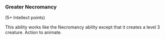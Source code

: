 ### Greater Necromancy

(5+ Intellect points)

This ability works like the Necromancy ability except that it creates a level 3 creature. Action to animate.